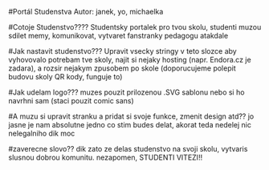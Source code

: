 #Portál Studenstva
Autor: janek, yo, michaelka


#Cotoje Studenstvo????
Studentsky portalek pro tvou skolu, studenti muzou sdilet memy, komunikovat, vytvaret fanstranky pedagogu atakdale


#Jak nastavit studenstvo???
Upravit vsecky stringy v teto slozce aby vyhovovalo potrebam tve skoly, najit si nejaky hosting (napr. Endora.cz je zadara), a rozsir nejakym zpusobem po skole (doporucujeme polepit budovu skoly QR kody, funguje to)


#Jak udelam logo???
muzes pouzit prilozenou .SVG sablonu nebo si ho navrhni sam (staci pouzit comic sans) 


#A muzu si upravit stranku a pridat si svoje funkce, zmenit design atd??
jo jasne je nam absolutne jedno co stim budes delat, akorat teda nedelej nic nelegalniho dik moc


#zaverecne slovo??
dik zato ze delas studenstvo na svoji skolu, vytvaris slusnou dobrou komunitu. nezapomen, STUDENTI VITEZI!!
